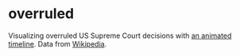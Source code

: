 # overruled
Visualizing overruled US Supreme Court decisions with [an animated timeline](https://github.com/puripant/animated-sum). Data from [Wikipedia](https://en.wikipedia.org/wiki/List_of_overruled_United_States_Supreme_Court_decisions).
